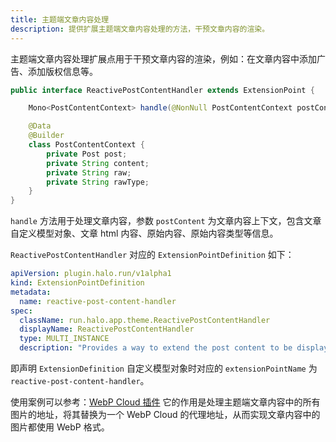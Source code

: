 ```yaml
---
title: 主题端文章内容处理
description: 提供扩展主题端文章内容处理的方法，干预文章内容的渲染。
---
```


主题端文章内容处理扩展点用于干预文章内容的渲染，例如：在文章内容中添加广告、添加版权信息等。

```java
public interface ReactivePostContentHandler extends ExtensionPoint {

    Mono<PostContentContext> handle(@NonNull PostContentContext postContent);

    @Data
    @Builder
    class PostContentContext {
        private Post post;
        private String content;
        private String raw;
        private String rawType;
    }
}
```

`handle` 方法用于处理文章内容，参数 `postContent` 为文章内容上下文，包含文章自定义模型对象、文章 html 内容、原始内容、原始内容类型等信息。

`ReactivePostContentHandler` 对应的 `ExtensionPointDefinition` 如下：

```yaml
apiVersion: plugin.halo.run/v1alpha1
kind: ExtensionPointDefinition
metadata:
  name: reactive-post-content-handler
spec:
  className: run.halo.app.theme.ReactivePostContentHandler
  displayName: ReactivePostContentHandler
  type: MULTI_INSTANCE
  description: "Provides a way to extend the post content to be displayed on the theme-side."
```

即声明 `ExtensionDefinition` 自定义模型对象时对应的 `extensionPointName` 为 `reactive-post-content-handler`。

使用案例可以参考：[WebP Cloud 插件](https://github.com/webp-sh/halo-plugin-webp-cloud/blob/a6069dfa78931de0d5b5dfe98fdd18a0da75b09f/src/main/java/se/webp/plugin/WebpCloudPostContentHandler.java#L17)
它的作用是处理主题端文章内容中的所有图片的地址，将其替换为一个 WebP Cloud 的代理地址，从而实现文章内容中的图片都使用 WebP 格式。
